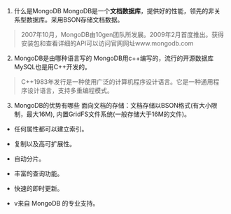 1. 什么是MongoDB
MongoDB是一个**文档数据库**，提供好的性能，领先的非关系型数据库。采用BSON存储文档数据。
> 2007年10月，MongoDB由10gen团队所发展。2009年2月首度推出。获得安装包和查看详细的API可以访问官网网址www.mongodb.com

2. MongoDB是由哪种语言写的
MongoDB用c++编写的，流行的开源数据库MySQL也是用C++开发的。
> C++1983年发行是一种使用广泛的计算机程序设计语言。它是一种通用程序设计语言，支持多重编程模式。

3. MongoDB的优势有哪些
面向文档的存储：文档存储以BSON格式(有大小限制，最大16M), 内置GridFS文件系统(一般存储大于16M的文件)。

- 任何属性都可以建立索引。

- 复制以及高可扩展性。

- 自动分片。

- 丰富的查询功能。

- 快速的即时更新。

- v来自 MongoDB 的专业支持。